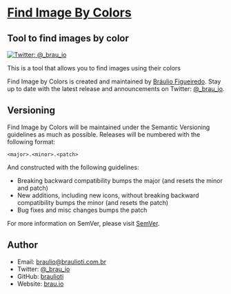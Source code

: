 # [Find Image By Colors](https://brau.io)
## Tool to find images by color

[![Twitter: @_brau_io](https://img.shields.io/badge/contact-@_brau_io-blue.svg?style=flat)](https://twitter.com/_brau_io)

This is a tool that allows you to find images using their colors

Find Image by Colors is created and maintained by [Bráulio Figueiredo](http://brau.io).
Stay up to date with the latest release and announcements on Twitter:
[@_brau_io](http://twitter.com/_brau_io).

## Versioning

Find Image by Colors will be maintained under the Semantic Versioning guidelines as much as possible.
Releases will be numbered with the following format:

`<major>.<minor>.<patch>`

And constructed with the following guidelines:

- Breaking backward compatibility bumps the major (and resets the minor and patch)
- New additions, including new icons, without breaking backward compatibility bumps the minor (and resets the patch)
- Bug fixes and misc changes bumps the patch

For more information on SemVer, please visit [SemVer](http://semver.org).

## Author

- Email: braulio@braulioti.com.br
- Twitter: [@_brau_io](http://twitter.com/_brau_io)
- GitHub: [braulioti](https://github.com/braulioti)
- Website: [brau.io](https://brau.io)
